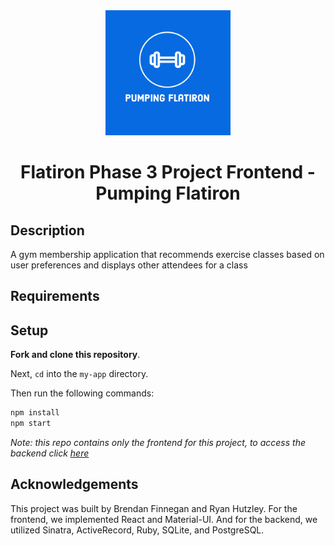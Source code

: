 <div align="center">

  <img src="https://github.com/ryanhutzley/phase-3-project-frontend/blob/main/icon/pumping_flatiron.png" alt="Pumping Flatiron" width="200" height="200" />
  
  # Flatiron Phase 3 Project Frontend - Pumping Flatiron
  
</div>

## Description

A gym membership application that recommends exercise classes based on user preferences and displays other attendees for a class

## Requirements

## Setup

**Fork and clone this repository**.

Next, `cd` into the `my-app` directory.

Then run the following commands:

```sh
npm install
npm start
```

*Note: this repo contains only the frontend for this project, to access the backend click [here](https://github.com/ryanhutzley/sinatra-API)*

## Acknowledgements

This project was built by Brendan Finnegan and Ryan Hutzley. For the frontend, we implemented React and Material-UI. And for the backend, we utilized Sinatra, ActiveRecord, Ruby, SQLite, and PostgreSQL.
